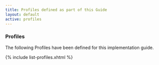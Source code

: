 ```yaml
---
title: Profiles defined as part of this Guide
layout: default
active: profiles
---
```

### Profiles

The following Profiles have been defined for this implementation guide.

{% include list-profiles.xhtml %}

<br />

<!--
### Extensions

These extensions have been defined for this implementation guide.


{ % include list-extensions.xhtml % }


{ % include link-list.md % }
-->

<br />

